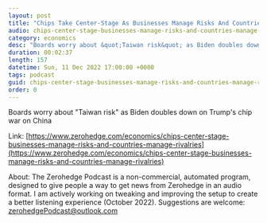 ```yaml
---
layout: post
title: "Chips Take Center-Stage As Businesses Manage Risks And Countries Manage Rivalries "
audio: chips-center-stage-businesses-manage-risks-and-countries-manage-rivalries-0
category: economics
desc: "Boards worry about &quot;Taiwan risk&quot; as Biden doubles down on Trump's chip war on China"
duration: 00:02:37
length: 157
datetime: Sun, 11 Dec 2022 17:00:00 +0000
tags: podcast
guid: chips-center-stage-businesses-manage-risks-and-countries-manage-rivalries-0
order: 0
---
```

Boards worry about &quot;Taiwan risk&quot; as Biden doubles down on Trump's chip war on China

Link: [https://www.zerohedge.com/economics/chips-center-stage-businesses-manage-risks-and-countries-manage-rivalries](https://www.zerohedge.com/economics/chips-center-stage-businesses-manage-risks-and-countries-manage-rivalries)

About: The Zerohedge Podcast is a non-commercial, automated program, designed to give people a way to get news from Zerohedge in an audio format.  I am actively working on tweaking and improving the setup to create a better listening experience (October 2022).  Suggestions are welcome: [zerohedgePodcast@outlook.com](mailto:zerohedgePodcast@outlook.com)